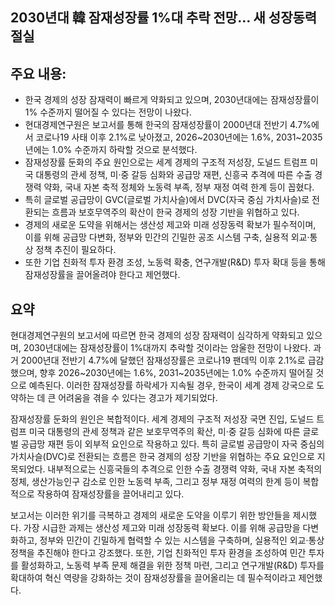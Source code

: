 ## 2030년대 韓 잠재성장률 1%대 추락 전망… 새 성장동력 절실

## 주요 내용:
*   한국 경제의 성장 잠재력이 빠르게 약화되고 있으며, 2030년대에는 잠재성장률이 1% 수준까지 떨어질 수 있다는 전망이 나왔다.
*   현대경제연구원은 보고서를 통해 한국의 잠재성장률이 2000년대 전반기 4.7%에서 코로나19 사태 이후 2.1%로 낮아졌고, 2026~2030년에는 1.6%, 2031~2035년에는 1.0% 수준까지 하락할 것으로 분석했다.
*   잠재성장률 둔화의 주요 원인으로는 세계 경제의 구조적 저성장, 도널드 트럼프 미국 대통령의 관세 정책, 미·중 갈등 심화와 공급망 재편, 신흥국 추격에 따른 수출 경쟁력 약화, 국내 자본 축적 정체와 노동력 부족, 정부 재정 여력 한계 등이 꼽혔다.
*   특히 글로벌 공급망이 GVC(글로벌 가치사슬)에서 DVC(자국 중심 가치사슬)로 전환되는 흐름과 보호무역주의 확산이 한국 경제의 성장 기반을 위협하고 있다.
*   경제의 새로운 도약을 위해서는 생산성 제고와 미래 성장동력 확보가 필수적이며, 이를 위해 공급망 다변화, 정부와 민간의 긴밀한 공조 시스템 구축, 실용적 외교·통상 정책 추진이 필요하다.
*   또한 기업 친화적 투자 환경 조성, 노동력 확충, 연구개발(R&D) 투자 확대 등을 통해 잠재성장률을 끌어올려야 한다고 제언했다.

## 요약

현대경제연구원의 보고서에 따르면 한국 경제의 성장 잠재력이 심각하게 약화되고 있으며, 2030년대에는 잠재성장률이 1%대까지 추락할 것이라는 암울한 전망이 나왔다. 과거 2000년대 전반기 4.7%에 달했던 잠재성장률은 코로나19 팬데믹 이후 2.1%로 급감했으며, 향후 2026~2030년에는 1.6%, 2031~2035년에는 1.0% 수준까지 떨어질 것으로 예측된다. 이러한 잠재성장률 하락세가 지속될 경우, 한국이 세계 경제 강국으로 도약하는 데 큰 어려움을 겪을 수 있다는 경고가 제기되었다.

잠재성장률 둔화의 원인은 복합적이다. 세계 경제의 구조적 저성장 국면 진입, 도널드 트럼프 미국 대통령의 관세 정책과 같은 보호무역주의 확산, 미·중 갈등 심화에 따른 글로벌 공급망 재편 등이 외부적 요인으로 작용하고 있다. 특히 글로벌 공급망이 자국 중심의 가치사슬(DVC)로 전환되는 흐름은 한국 경제의 성장 기반을 위협하는 주요 요인으로 지목되었다. 내부적으로는 신흥국들의 추격으로 인한 수출 경쟁력 약화, 국내 자본 축적의 정체, 생산가능인구 감소로 인한 노동력 부족, 그리고 정부 재정 여력의 한계 등이 복합적으로 작용하여 잠재성장률을 끌어내리고 있다.

보고서는 이러한 위기를 극복하고 경제의 새로운 도약을 이루기 위한 방안들을 제시했다. 가장 시급한 과제는 생산성 제고와 미래 성장동력 확보다. 이를 위해 공급망을 다변화하고, 정부와 민간이 긴밀하게 협력할 수 있는 시스템을 구축하며, 실용적인 외교·통상 정책을 추진해야 한다고 강조했다. 또한, 기업 친화적인 투자 환경을 조성하여 민간 투자를 활성화하고, 노동력 부족 문제 해결을 위한 정책 마련, 그리고 연구개발(R&D) 투자를 확대하여 혁신 역량을 강화하는 것이 잠재성장률을 끌어올리는 데 필수적이라고 제언했다.